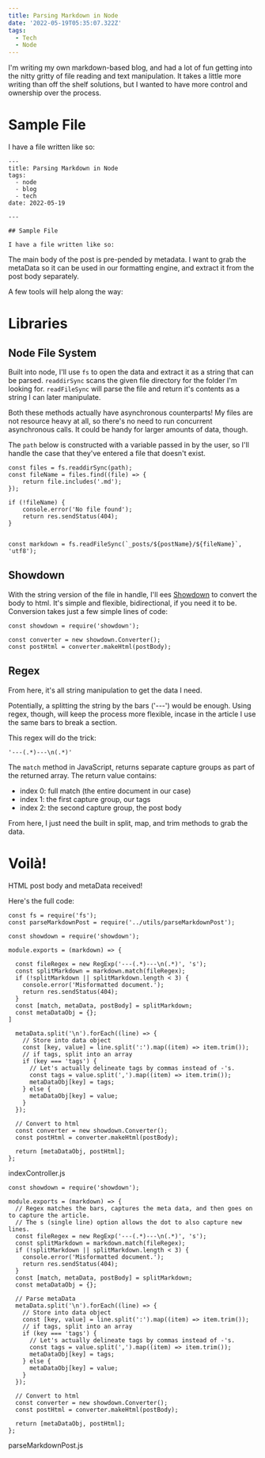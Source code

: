 ```yaml
---
title: Parsing Markdown in Node
date: '2022-05-19T05:35:07.322Z'
tags:
  - Tech
  - Node
---
```


I'm writing my own markdown-based blog, and had a lot of fun getting into the nitty gritty of file reading and text manipulation. It takes a little more writing than off the shelf solutions, but I wanted to have more control and ownership over the process.

# Sample File

I have a file written like so:

```
---
title: Parsing Markdown in Node
tags:
  - node
  - blog
  - tech
date: 2022-05-19

---

## Sample File

I have a file written like so:
```

The main body of the post is pre-pended by metadata. I want to grab the metaData so it can be used in our formatting engine, and extract it from the post body separately.

A few tools will help along the way:

# Libraries

## Node File System

Built into node, I'll use `fs` to open the data and extract it as a string that can be parsed. `readdirSync` scans the given file directory for the folder I'm looking for. `readFileSync` will parse the file and return it's contents as a string I can later manipulate.

Both these methods actually have asynchronous counterparts! My files are not resource heavy at all, so there's no need to run concurrent asynchronous calls. It could be handy for larger amounts of data, though.

The `path` below is constructed with a variable passed in by the user, so I'll handle the case that they've entered a file that doesn't exist.

```
const files = fs.readdirSync(path);
const fileName = files.find((file) => {
	return file.includes('.md');
});

if (!fileName) {
	console.error('No file found');
	return res.sendStatus(404);
}


const markdown = fs.readFileSync(`_posts/${postName}/${fileName}`, 'utf8');
```

## Showdown

With the string version of the file in handle, I'll ees [Showdown](https://github.com/showdownjs/showdown) to convert the body to html. It's simple and flexible, bidirectional, if you need it to be. Conversion takes just a few simple lines of code:

```
const showdown = require('showdown');

const converter = new showdown.Converter();
const postHtml = converter.makeHtml(postBody);
```

## Regex

From here, it's all string manipulation to get the data I need.

Potentially, a splitting the string by the bars ('---') would be enough. Using regex, though, will keep the process more flexible, incase in the article I use the same bars to break a section.

This regex will do the trick:

```
'---(.*)---\n(.*)'
```

The `match` method in JavaScript, returns separate capture groups as part of the returned array. The return value contains:

- index 0: full match (the entire document in our case)
- index 1: the first capture group, our tags
- index 2: the second capture group, the post body

From here, I just need the built in split, map, and trim methods to grab the data.

# Voilà!

HTML post body and metaData received!

Here's the full code:

```
const fs = require('fs');
const parseMarkdownPost = require('../utils/parseMarkdownPost');

const showdown = require('showdown');

module.exports = (markdown) => {

  const fileRegex = new RegExp('---(.*)---\n(.*)', 's');
  const splitMarkdown = markdown.match(fileRegex);
  if (!splitMarkdown || splitMarkdown.length < 3) {
    console.error('Misformatted document.');
    return res.sendStatus(404);
  }
  const [match, metaData, postBody] = splitMarkdown;
  const metaDataObj = {};
]

  metaData.split('\n').forEach((line) => {
    // Store into data object
    const [key, value] = line.split(':').map((item) => item.trim());
    // if tags, split into an array
    if (key === 'tags') {
      // Let's actually delineate tags by commas instead of -'s.
      const tags = value.split(',').map((item) => item.trim());
      metaDataObj[key] = tags;
    } else {
      metaDataObj[key] = value;
    }
  });

  // Convert to html
  const converter = new showdown.Converter();
  const postHtml = converter.makeHtml(postBody);

  return [metaDataObj, postHtml];
};
```

indexController.js

```
const showdown = require('showdown');

module.exports = (markdown) => {
  // Regex matches the bars, captures the meta data, and then goes on to capture the article.
  // The s (single line) option allows the dot to also capture new lines.
  const fileRegex = new RegExp('---(.*)---\n(.*)', 's');
  const splitMarkdown = markdown.match(fileRegex);
  if (!splitMarkdown || splitMarkdown.length < 3) {
    console.error('Misformatted document.');
    return res.sendStatus(404);
  }
  const [match, metaData, postBody] = splitMarkdown;
  const metaDataObj = {};

  // Parse metaData
  metaData.split('\n').forEach((line) => {
    // Store into data object
    const [key, value] = line.split(':').map((item) => item.trim());
    // if tags, split into an array
    if (key === 'tags') {
      // Let's actually delineate tags by commas instead of -'s.
      const tags = value.split(',').map((item) => item.trim());
      metaDataObj[key] = tags;
    } else {
      metaDataObj[key] = value;
    }
  });

  // Convert to html
  const converter = new showdown.Converter();
  const postHtml = converter.makeHtml(postBody);

  return [metaDataObj, postHtml];
};
```

parseMarkdownPost.js
